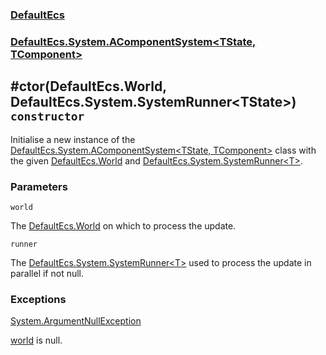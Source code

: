 ### [DefaultEcs](./DefaultEcs 'DefaultEcs')
### [DefaultEcs.System.AComponentSystem&lt;TState, TComponent&gt;](./DefaultEcs-System-AComponentSystem-TState-_TComponent- 'DefaultEcs.System.AComponentSystem&lt;TState, TComponent&gt;')
## #ctor(DefaultEcs.World, DefaultEcs.System.SystemRunner&lt;TState&gt;) `constructor`
Initialise a new instance of the [DefaultEcs.System.AComponentSystem&lt;TState, TComponent&gt;](./DefaultEcs-System-AComponentSystem-TState-_TComponent- 'DefaultEcs.System.AComponentSystem&lt;TState, TComponent&gt;') class with the given [DefaultEcs.World](./DefaultEcs-World 'DefaultEcs.World') and [DefaultEcs.System.SystemRunner&lt;T&gt;](./DefaultEcs-System-SystemRunner-T- 'DefaultEcs.System.SystemRunner&lt;T&gt;').
### Parameters

<a name='DefaultEcs-System-AComponentSystem-TState-_TComponent---ctor(DefaultEcs-World-_DefaultEcs-System-SystemRunner-TState-)-world'></a>
`world`

The [DefaultEcs.World](./DefaultEcs-World 'DefaultEcs.World') on which to process the update.

<a name='DefaultEcs-System-AComponentSystem-TState-_TComponent---ctor(DefaultEcs-World-_DefaultEcs-System-SystemRunner-TState-)-runner'></a>
`runner`

The [DefaultEcs.System.SystemRunner&lt;T&gt;](./DefaultEcs-System-SystemRunner-T- 'DefaultEcs.System.SystemRunner&lt;T&gt;') used to process the update in parallel if not null.
### Exceptions

[System.ArgumentNullException](https://docs.microsoft.com/en-us/dotnet/api/System.ArgumentNullException 'System.ArgumentNullException')

[world](#DefaultEcs-System-AComponentSystem-TState-_TComponent---ctor(DefaultEcs-World-_DefaultEcs-System-SystemRunner-TState-)-world 'DefaultEcs.System.AComponentSystem&lt;TState, TComponent&gt;.#ctor(DefaultEcs.World, DefaultEcs.System.SystemRunner&lt;TState&gt;).world') is null.
